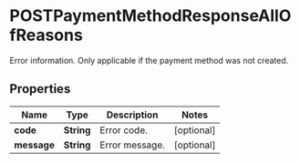 

# POSTPaymentMethodResponseAllOfReasons

Error information. Only applicable if the payment method was not created. 

## Properties

| Name | Type | Description | Notes |
|------------ | ------------- | ------------- | -------------|
|**code** | **String** | Error code.  |  [optional] |
|**message** | **String** | Error message.  |  [optional] |




